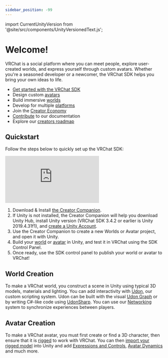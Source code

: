 ```yaml
---
sidebar_position: -99
---
```

import CurrentUnityVersion from '@site/src/components/UnityVersionedText.js';

# Welcome!

VRChat is a social platform where you can meet people, explore user-created worlds, and express yourself through custom avatars. Whether you're a seasoned developer or a newcomer, the VRChat SDK helps you bring your own ideas to life.

- [Get started with the VRChat SDK](/sdk)
- Design custom [avatars](/avatars)
- Build immersive [worlds](/worlds)
- Develop for multiple [platforms](platforms)
- Join the [Creator Economy](/economy)
- [Contribute](/contribute) to our documentation
- Explore our [creators roadmap](/roadmap)

## Quickstart

Follow the steps below to quickly set up the VRChat SDK:

<div class="video-container">
    <iframe src="https://www.youtube.com/embed/0u1g0TYoJsU" title="VRChat Creator Companion" frameborder="0" allow="encrypted-media; gyroscope; web-share" allowfullscreen></iframe>
</div>

1. Download & Install [the Creator Companion](https://vrchat.com/download/vcc).
2. If Unity is not installed, the Creator Companion will help you download Unity Hub, install Unity version [<CurrentUnityVersion/>](/sdk/upgrade/current-unity-version/) (VRChat SDK 3.4.2 or earlier is Unity 2019.4.31f1), and [create a Unity Account](https://id.unity.com/account/new).
3. Use the Creator Companion to create a new Worlds or Avatar project, and open it with Unity.
4. Build your [world](/worlds/creating-your-first-world) or [avatar](/avatars/creating-your-first-avatar) in Unity, and test it in VRChat using the SDK Control Panel.
5. Once ready, use the SDK control panel to publish your world or avatar to VRChat!

## World Creation

To make a VRChat world, you construct a scene in Unity using typical 3D models, materials and lighting. You can add interactivity with [Udon](/worlds/udon), our custom scripting system. Udon can be built with the visual [Udon Graph](/worlds/udon) or by writing C#-like code using [UdonSharp](https://udonsharp.docs.vrchat.com). You can use our [Networking](/worlds/udon/networking) system to synchronize experiences between players.

## Avatar Creation

To make a VRChat avatar, you must first create or find a 3D character, then ensure that it is [rigged](/avatars/creating-your-first-avatar#rigging-your-avatar) to work with VRChat. You can then [import your rigged model](/avatars/creating-your-first-avatar#importing-your-avatar) into Unity and add [Expressions and Controls](/avatars/expression-menu-and-controls), [Avatar Dynamics](/avatars/avatar-dynamics) and much more. 
